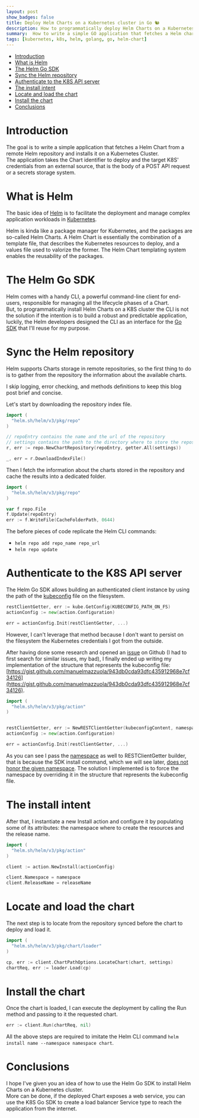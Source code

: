 ```yaml
---
layout: post
show_badges: false
title: Deploy Helm Charts on a Kubernetes cluster in Go 🐿
description: How to programmatically deploy Helm Charts on a Kubernetes cluster using Go language
summary:  How to write a simple GO application that fetches a Helm chart from a repository and install it on a Kubernetes cluster
tags: [kubernetes, k8s, helm, golang, go, helm-chart]
---
```


- [Introduction](#introduction)
- [What is Helm](#what-is-helm)
- [The Helm Go SDK](#the-helm-go-sdk)
- [Sync the Helm repository](#sync-the-helm-repository)
- [Authenticate to the K8S API server](#authenticate-to-the-k8s-api-server)
- [The install intent](#the-install-intent)
- [Locate and load the chart](#locate-and-load-the-chart)
- [Install the chart](#install-the-chart)
- [Conclusions](#conclusions)

# Introduction
The goal is to write a simple application that fetches a Helm Chart from a remote
Helm repository and installs it on a Kubernetes Cluster.  
The application takes the Chart identifier to deploy and the target K8S' credentials
from an external source, that is the body of a POST API request or a secrets storage system.

# What is Helm
The basic idea of [Helm](https://helm.sh/) is to facilitate the deployment and manage complex
application workloads in [Kubernetes](https://kubernetes.io/).  

Helm is kinda like a package manager for Kubernetes, and the packages are so-called Helm Charts.
A Helm Chart is essentially the combination of a template file, that describes the Kubernetes
resources to deploy, and a values file used to valorize the former.
The Helm Chart templating system enables the reusability of the packages.  

# The Helm Go SDK
Helm comes with a handy CLI, a powerful command-line client for end-users, responsible
for managing all the lifecycle phases of a Chart.  
But, to programmatically install Helm Charts on a K8S cluster the CLI is not the solution
if the intention is to build a robust and predictable application, luckily, the Helm developers
designed the CLI as an interface for the [Go SDK](https://pkg.go.dev/helm.sh/helm/v3)
that I'll reuse for my purpose.

# Sync the Helm repository
Helm supports Charts storage in remote repositories, so the first thing to do
is to gather from the repository the information about the available charts.

I skip logging, error checking, and methods definitions to keep this blog post brief
and concise.  

Let's start by downloading the repository index file.

```go
import (
  "helm.sh/helm/v3/pkg/repo"
)

// repoEntry contains the name and the url of the repository
// settings contains the path to the directory where to store the repository index file
r, err := repo.NewChartRepository(repoEntry, getter.All(settings))

_, err = r.DownloadIndexFile()
```

Then I fetch the information about the charts stored in the repository
and cache the results into a dedicated folder.

```go
import (
  "helm.sh/helm/v3/pkg/repo"
)

var f repo.File
f.Update(repoEntry)
err := f.WriteFile(CacheFolderPath, 0644)
```

The before pieces of code replicate the Helm CLI commands:
  - `helm repo add repo_name repo_url`
  - `helm repo update`

# Authenticate to the K8S API server
The Helm Go SDK allows building an authenticated client instance by using the path of the
[kubeconfig](https://kubernetes.io/docs/concepts/configuration/organize-cluster-access-kubeconfig/)
file on the filesystem.  

```go
restClientGetter, err := kube.GetConfig(KUBECONFIG_PATH_ON_FS)
actionConfig := new(action.Configuration)

err = actionConfig.Init(restClientGetter, ...)
```

However, I can't leverage that method because I don't want to persist on the filesystem the Kubernetes credentials I got from the outside.

After having done some research and opened an [issue](https://github.com/helm/helm/issues/9473)
on Github (I had to first search for similar issues, my bad), I finally ended up
writing my implementation of the structure that represents the kubeconfig file:
[https://gist.github.com/manuelmazzuola/943db0cda93dfc435912968e7cf34126](https://gist.github.com/manuelmazzuola/943db0cda93dfc435912968e7cf34126).

```go
import (
  "helm.sh/helm/v3/pkg/action"
)


restClientGetter, err := NewRESTClientGetter(kubeconfigContent, namespace)
actionConfig := new(action.Configuration)

err = actionConfig.Init(restClientGetter, ...)
```

As you can see I pass the [namespace](https://kubernetes.io/docs/concepts/overview/working-with-objects/namespaces/) as well to RESTClientGetter builder, that is because the SDK install
command, which we will see later, [does not honor the given namespace](https://github.com/helm/helm/issues/9256).
The solution I implemented is to force the namespace by overriding it in the structure
that represents the kubeconfig file.

# The install intent
After that, I instantiate a new Install action and configure it by populating
some of its attributes: the namespace where to create the resources and the release name.

```go
import (
  "helm.sh/helm/v3/pkg/action"
)

client := action.NewInstall(actionConfig)

client.Namespace = namespace
client.ReleaseName = releaseName
```

# Locate and load the chart
The next step is to locate from the repository synced before the chart to deploy and load it.

```go
import (
  "helm.sh/helm/v3/pkg/chart/loader"
)

cp, err := client.ChartPathOptions.LocateChart(chart, settings)
chartReq, err := loader.Load(cp)
```

# Install the chart
Once the chart is loaded, I can execute the deployment by calling the Run method and
passing to it the requested chart.

```go
err := client.Run(chartReq, nil)
```

All the above steps are required to imitate the Helm CLI command
`helm install name --namespace namespace chart`.

# Conclusions
I hope I've given you an idea of ​​how to use the Helm Go SDK to install
Helm Charts on a Kubernetes cluster.  
More can be done, if the deployed Chart exposes a web service,
you can use the K8S Go SDK to create a load balancer Service type to reach
the application from the internet.